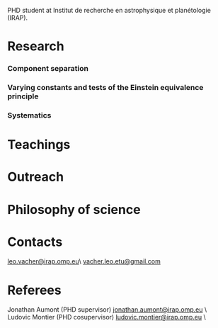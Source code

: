PHD student at Institut de recherche en astrophysique et planétologie (IRAP).

# Research

### Component separation 
### Varying constants and tests of the Einstein equivalence principle
### Systematics

# Teachings

# Outreach 

# Philosophy of science

# Contacts

leo.vacher@irap.omp.eu\\
vacher.leo.etu@gmail.com

# Referees

Jonathan Aumont (PHD supervisor) jonathan.aumont@irap.omp.eu \\
Ludovic Montier (PHD cosupervisor) ludovic.montier@irap.omp.eu \\
